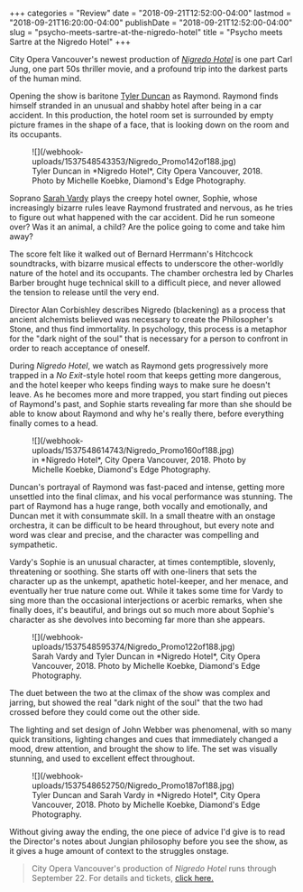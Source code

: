 +++
categories = "Review"
date = "2018-09-21T12:52:00-04:00"
lastmod = "2018-09-21T16:20:00-04:00"
publishDate = "2018-09-21T12:52:00-04:00"
slug = "psycho-meets-sartre-at-the-nigredo-hotel"
title = "Psycho meets Sartre at the Nigredo Hotel"
+++

City Opera Vancouver's newest production of [*Nigredo Hotel*](http://cityoperavancouver.com/nigredo-hotel) is one part Carl Jung, one part 50s thriller movie, and a profound trip into the darkest parts of the human mind. 

Opening the show is baritone [Tyler Duncan](/scene/people/tyler-duncan/) as Raymond. Raymond finds himself stranded in an unusual and shabby hotel after being in a car accident. In this production, the hotel room set is surrounded by empty picture frames in the shape of a face, that is looking down on the room and its occupants.

<figure data-type="image">
![](/webhook-uploads/1537548543353/Nigredo_Promo142of188.jpg)
<figcaption>Tyler Duncan in *Nigredo Hotel*, City Opera Vancouver, 2018. Photo by Michelle Koebke, Diamond's Edge Photography.</figcaption>
</figure>

Soprano [Sarah Vardy](/scene/people/sarah-vardy/) plays the creepy hotel owner, Sophie, whose increasingly bizarre rules leave Raymond frustrated and nervous, as he tries to figure out what happened with the car accident. Did he run someone over? Was it an animal, a child? Are the police going to come and take him away?

The score felt like it walked out of Bernard Herrmann's Hitchcock soundtracks, with bizarre musical effects to underscore the other-worldly nature of the hotel and its occupants. The chamber orchestra led by Charles Barber brought huge technical skill to a difficult piece, and never allowed the tension to release until the very end.

Director Alan Corbishley describes Nigredo (blackening) as a process that ancient alchemists believed was necessary to create the Philosopher's Stone, and thus find immortality. In psychology, this process is a metaphor for the "dark night of the soul" that is necessary for a person to confront in order to reach acceptance of oneself.

During *Nigredo Hotel*, we watch as Raymond gets progressively more trapped in a *No Exit*-style hotel room that keeps getting more dangerous, and the hotel keeper who keeps finding ways to make sure he doesn't leave. As he becomes more and more trapped, you start finding out pieces of Raymond's past, and Sophie starts revealing far more than she should be able to know about Raymond and why he's really there, before everything finally comes to a head.

<figure data-type="image">
![](/webhook-uploads/1537548614743/Nigredo_Promo160of188.jpg)
<figcaption> in *Nigredo Hotel*, City Opera Vancouver, 2018. Photo by Michelle Koebke, Diamond's Edge Photography.</figcaption>
</figure>

Duncan's portrayal of Raymond was fast-paced and intense, getting more unsettled into the final climax, and his vocal performance was stunning. The part of Raymond has a huge range, both vocally and emotionally, and Duncan met it with consummate skill. In a small theatre with an onstage orchestra, it can be difficult to be heard throughout, but every note and word was clear and precise, and the character was compelling and sympathetic. 

Vardy's Sophie is an unusual character, at times contemptible, slovenly, threatening or soothing. She starts off with one-liners that sets the character up as the unkempt, apathetic hotel-keeper, and her menace, and eventually her true nature come out. While it takes some time for Vardy to sing more than the occasional interjections or acerbic remarks, when she finally does, it's beautiful, and brings out so much more about Sophie's character as she devolves into becoming far more than she appears.

<figure data-type="image">
![](/webhook-uploads/1537548595374/Nigredo_Promo122of188.jpg)
<figcaption>Sarah Vardy and Tyler Duncan in *Nigredo Hotel*, City Opera Vancouver, 2018. Photo by Michelle Koebke, Diamond's Edge Photography.</figcaption>
</figure>

The duet between the two at the climax of the show was complex and jarring, but showed the real "dark night of the soul" that the two had crossed before they could come out the other side. 

The lighting and set design of John Webber was phenomenal, with so many quick transitions, lighting changes and cues that immediately changed a mood, drew attention, and brought the show to life. The set was visually stunning, and used to excellent effect throughout.

<figure data-type="image">
![](/webhook-uploads/1537548652750/Nigredo_Promo187of188.jpg)
<figcaption>Tyler Duncan and Sarah Vardy in *Nigredo Hotel*, City Opera Vancouver, 2018. Photo by Michelle Koebke, Diamond's Edge Photography.</figcaption>
</figure>

Without giving away the ending, the one piece of advice I'd give is to read the Director's notes about Jungian philosophy before you see the show, as it gives a huge amount of context to the struggles onstage.

>City Opera Vancouver's production of *Nigredo Hotel* runs through September 22. For details and tickets, [click here.](http://cityoperavancouver.com/nigredo-hotel) 
